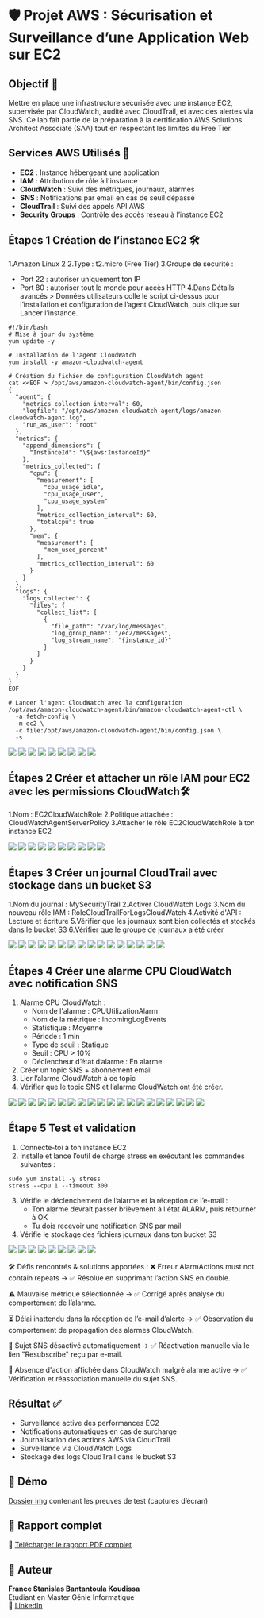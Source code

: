 # 🛡️ Projet AWS : Sécurisation et Surveillance d’une Application Web sur EC2

## Objectif 🎯
Mettre en place une infrastructure sécurisée avec une instance EC2, supervisée par CloudWatch, audité avec CloudTrail, et avec des alertes via SNS. Ce lab fait partie de la préparation à la certification AWS Solutions Architect Associate (SAA) tout en respectant les limites du Free Tier.

## Services AWS Utilisés 🧩
- **EC2** : Instance hébergeant une application
- **IAM** : Attribution de rôle à l'instance
- **CloudWatch** : Suivi des métriques, journaux, alarmes
- **SNS** : Notifications par email en cas de seuil dépassé
- **CloudTrail** : Suivi des appels API AWS
- **Security Groups** : Contrôle des accès réseau à l’instance EC2 

## Étapes 1 Création de l’instance EC2 🛠️
1.Amazon Linux 2
2.Type : t2.micro (Free Tier)
3.Groupe de sécurité :
   * Port 22 : autoriser uniquement ton IP
   * Port 80 : autoriser tout le monde pour accès HTTP
4.Dans Détails avancés > Données utilisateurs colle le script ci-dessus pour l’installation et configuration de l’agent CloudWatch, puis clique sur Lancer l’instance.

```
#!/bin/bash
# Mise à jour du système
yum update -y

# Installation de l'agent CloudWatch
yum install -y amazon-cloudwatch-agent

# Création du fichier de configuration CloudWatch agent
cat <<EOF > /opt/aws/amazon-cloudwatch-agent/bin/config.json
{
  "agent": {
    "metrics_collection_interval": 60,
    "logfile": "/opt/aws/amazon-cloudwatch-agent/logs/amazon-cloudwatch-agent.log",
    "run_as_user": "root"
  },
  "metrics": {
    "append_dimensions": {
      "InstanceId": "\${aws:InstanceId}"
    },
    "metrics_collected": {
      "cpu": {
        "measurement": [
          "cpu_usage_idle",
          "cpu_usage_user",
          "cpu_usage_system"
        ],
        "metrics_collection_interval": 60,
        "totalcpu": true
      },
      "mem": {
        "measurement": [
          "mem_used_percent"
        ],
        "metrics_collection_interval": 60
      }
    }
  },
  "logs": {
    "logs_collected": {
      "files": {
        "collect_list": [
          {
            "file_path": "/var/log/messages",
            "log_group_name": "/ec2/messages",
            "log_stream_name": "{instance_id}"
          }
        ]
      }
    }
  }
}
EOF

# Lancer l'agent CloudWatch avec la configuration
/opt/aws/amazon-cloudwatch-agent/bin/amazon-cloudwatch-agent-ctl \
  -a fetch-config \
  -m ec2 \
  -c file:/opt/aws/amazon-cloudwatch-agent/bin/config.json \
  -s

```

![](img/compute/create-compute1.PNG)
![](img/compute/create-compute2.PNG)
![](img/compute/create-compute3.PNG)
![](img/compute/create-compute4.PNG)
![](img/compute/create-compute5.PNG)
![](img/compute/create-compute6.PNG)
![](img/compute/create-compute7.PNG)
![](img/compute/create-compute8.PNG)
![](img/compute/create-compute9.PNG)


## Étapes 2 Créer et attacher un rôle IAM pour EC2 avec les permissions CloudWatch🛠️
1.Nom : EC2CloudWatchRole
2.Politique attachée : CloudWatchAgentServerPolicy
3.Attacher le rôle EC2CloudWatchRole à ton instance EC2

![](img/role/create-role1.PNG)
![](img/role/create-role2.PNG)
![](img/role/create-role3.PNG)
![](img/role/create-role4.PNG)
![](img/role/create-role5.PNG)
![](img/role/create-role6.PNG)
![](img/role/create-role7.PNG)
![](img/role/add-role1.PNG)
![](img/role/add-role2.PNG)
![](img/role/add-role3.PNG)


## Étapes 3 Créer un journal CloudTrail avec stockage dans un bucket S3
1.Nom du journal : MySecurityTrail
2.Activer CloudWatch Logs 
3.Nom du nouveau rôle IAM : RoleCloudTrailForLogsCloudWatch
4.Activité d'API : Lecture et écriture 
5.Vérifier que les journaux sont bien collectés et stockés dans le bucket S3
6.Vérifier que le groupe de journaux a été créer 

![](img/cloudtrail/create-cloudtrail1.PNG)
![](img/cloudtrail/create-cloudtrail2.PNG)
![](img/cloudtrail/create-cloudtrail3.PNG)
![](img/cloudtrail/create-cloudtrail3a.PNG)
![](img/cloudtrail/create-cloudtrail4.PNG)
![](img/cloudtrail/create-cloudtrail5.PNG)
![](img/cloudtrail/create-cloudtrail6.PNG)
![](img/cloudtrail/create-cloudtrail7.PNG)
![](img/cloudtrail/create-cloudtrail8.PNG)
![](img/cloudtrail/create-cloudtrail9.PNG)
![](img/bucket/bucket1.PNG)
![](img/bucket/bucket2.PNG)
![](img/bucket/bucket3.PNG)
![](img/bucket/bucket4.PNG)
![](img/bucket/bucket5.PNG)
![](img/cloudwatch/groupejournaux.PNG)


## Étapes 4 Créer une alarme CPU CloudWatch avec notification SNS
1. Alarme CPU CloudWatch :
   * Nom de l'alarme : CPUUtilizationAlarm
   * Nom de la métrique : IncomingLogEvents
   * Statistique : Moyenne 
   * Période : 1 min
   * Type de seuil : Statique
   * Seuil : CPU > 10% 
   * Déclencheur d’état d’alarme : En alarme
2. Créer un topic SNS + abonnement email
3. Lier l’alarme CloudWatch à ce topic
4. Vérifier que le topic SNS et l’alarme CloudWatch ont été créer.

![](img/cloudwatch/create-alarme1.PNG)
![](img/cloudwatch/create-alarme2.PNG)
![](img/cloudwatch/create-alarme3.PNG)
![](img/cloudwatch/create-alarme4.PNG)
![](img/cloudwatch/create-alarme5.PNG)
![](img/cloudwatch/create-alarme6.PNG)
![](img/cloudwatch/create-alarme7.PNG)
![](img/cloudwatch/create-alarme10.PNG)
![](img/cloudwatch/create-alarme11.PNG)
![](img/cloudwatch/create-alarme12.PNG)
![](img/cloudwatch/create-alarme13.PNG)
![](img/cloudwatch/create-alarme14.PNG)
![](img/cloudwatch/create-alarme15.PNG)
![](img/cloudwatch/create-alarme16.PNG)
![](img/cloudwatch/create-alarme17.PNG)
![](img/cloudwatch/create-alarme18.PNG)
![](img/cloudwatch/create-alarme19.PNG)
![](img/cloudwatch/create-alarme20.PNG)
![](img/cloudwatch/topic-sns1.PNG)
![](img/cloudwatch/topic-sns2.PNG)

## Étape 5 Test et validation
1. Connecte-toi à ton instance EC2
2. Installe et lance l’outil de charge stress en exécutant les commandes suivantes :

```
sudo yum install -y stress
stress --cpu 1 --timeout 300
```
3. Vérifie le déclenchement de l’alarme et la réception de l’e-mail :
   * Ton alarme devrait passer brièvement à l'état ALARM, puis retourner à OK
   * Tu dois recevoir une notification SNS par mail
4. Vérifie le stockage des fichiers journaux dans ton bucket S3

![](img/teste/teste1.PNG)
![](img/teste/teste2.PNG)
![](img/teste/teste3.PNG)
![](img/teste/teste4.PNG)
![](img/teste/teste5.PNG)
![](img/teste/teste6.PNG)
![](img/teste/teste7.PNG)
![](img/teste/teste8.PNG)
![](img/teste/teste9.PNG)

🛠️ Défis rencontrés & solutions apportées :
❌ Erreur AlarmActions must not contain repeats → ✅ Résolue en supprimant l’action SNS en double.

⚠️ Mauvaise métrique sélectionnée → ✅ Corrigé après analyse du comportement de l’alarme.

⏳ Délai inattendu dans la réception de l’e-mail d’alerte → ✅ Observation du comportement de propagation des alarmes CloudWatch.

🔁 Sujet SNS désactivé automatiquement → ✅ Réactivation manuelle via le lien "Resubscribe" reçu par e-mail.

🤔 Absence d'action affichée dans CloudWatch malgré alarme active → ✅ Vérification et réassociation manuelle du sujet SNS.

## Résultat ✅
- Surveillance active des performances EC2
- Notifications automatiques en cas de surcharge
- Journalisation des actions AWS via CloudTrail
- Surveillance via CloudWatch Logs
- Stockage des logs CloudTrail dans le bucket S3

## 📸 Démo
[Dossier img](img) contenant les preuves de test (captures d’écran)

## 📄 Rapport complet
📄 [Télécharger le rapport PDF complet](docs/rapport-lab.pdf)

## 👤 Auteur
**France Stanislas Bantantoula Koudissa**  
Etudiant en Master Génie Informatique  
🔗 [LinkedIn](https://ci.linkedin.com/in/france-stanislas-bantantoula-koudissa-30245b254)

